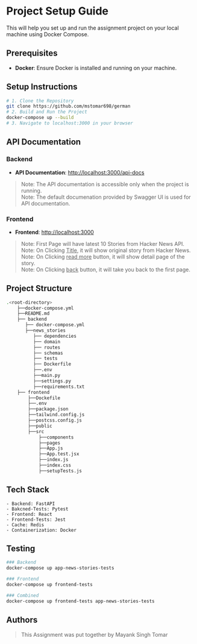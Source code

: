 # Project Setup Guide

This will help you set up and run the assignment project on your local machine using Docker Compose.

## Prerequisites

- **Docker**: Ensure Docker is installed and running on your machine.

## Setup Instructions

```bash
# 1. Clone the Repository
git clone https://github.com/mstomar698/german
# 2. Build and Run the Project
docker-compose up --build
# 3. Navigate to localhost:3000 in your browser
```

## API Documentation
 
### Backend
- **API Documentation**: [http://localhost:3000/api-docs](http://localhost:3000/api-docs)
> Note: The API documentation is accessible only when the project is running. <br />
> Note: The default documenation provided by Swagger UI is used for API documentation. 

### Frontend
- **Frontend**: [http://localhost:3000](http://localhost:3000)
> Note: First Page will have latest 10 Stories from Hacker News API. <br />
> Note: On Clicking <u>Title</u>, it will show original story from Hacker News. <br />
> Note: On Clicking <u>read more</u> button, it will show detail page of the story. <br />
> Note: On Clicking <u>back</u> button, it will take you back to the first page.  <br />

## Project Structure

```bash
.<root-directory>
    ├──docker-compose.yml
    ├──README.md
    ├── backend
       ├── docker-compose.yml
       ├──news_stories
          ├── dependencies
          ├── domain
          ├── routes
          ├── schemas
          ├── tests
          ├── Dockerfile
          ├──.env
          ├──main.py
          ├──settings.py
          ├──requirements.txt
    ├── frontend
        ├──Dockefile
        ├──.env
        ├──package.json
        ├──tailwind.config.js
        ├──postcss.config.js
        ├──public
        ├──src
            ├──components
            ├──pages
            ├──App.js
            ├──App.test.jsx
            ├──index.js
            ├──index.css
            ├──setupTests.js
```

## Tech Stack

```
- Backend: FastAPI
- Bakcned-Tests: Pytest
- Frontend: React
- Frontend-Tests: Jest
- Cache: Redis
- Containerization: Docker
```

## Testing
    
```bash
### Backend
docker-compose up app-news-stories-tests

### Frontend
docker-compose up frontend-tests

### Combined
docker-compose up frontend-tests app-news-stories-tests
```

## Authors
> This Assignment was put together by Mayank Singh Tomar